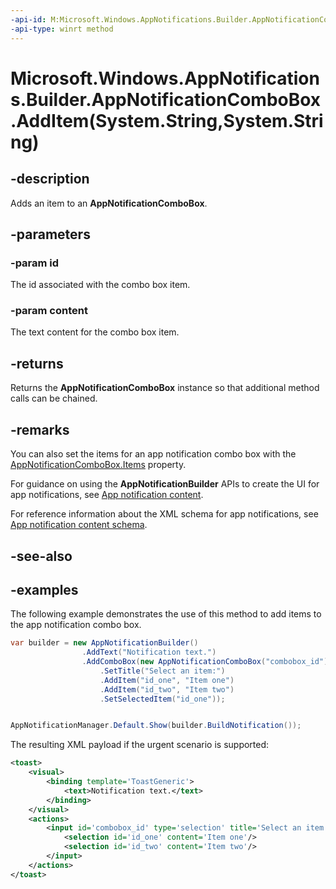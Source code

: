 ```yaml
---
-api-id: M:Microsoft.Windows.AppNotifications.Builder.AppNotificationComboBox.AddItem(System.String,System.String)
-api-type: winrt method
---
```


# Microsoft.Windows.AppNotifications.Builder.AppNotificationComboBox.AddItem(System.String,System.String)

<!--
public Microsoft.Windows.AppNotifications.Builder.AppNotificationComboBox AddItem (string id, string content);
-->


## -description

Adds an item to an **AppNotificationComboBox**.

## -parameters

### -param id

The id associated with the combo box item.

### -param content

The text content for the combo box item.

## -returns

Returns the **AppNotificationComboBox** instance so that additional method calls can be chained.

## -remarks

You can also set the items for an app notification combo box with the [AppNotificationComboBox.Items](xref:Microsoft.Windows.AppNotifications.Builder.AppNotificationComboBox.Items) property.

For guidance on using the **AppNotificationBuilder** APIs to create the UI for app notifications, see [App notification content](/windows/apps/design/shell/tiles-and-notifications/adaptive-interactive-toasts).

For reference information about the XML schema for app notifications, see [App notification content schema](/windows/apps/design/shell/tiles-and-notifications/toast-schema).

## -see-also

## -examples

The following example demonstrates the use of this method to add items to the app notification combo box.

```csharp
var builder = new AppNotificationBuilder()
                .AddText("Notification text.")
                .AddComboBox(new AppNotificationComboBox("combobox_id")
                    .SetTitle("Select an item:")
                    .AddItem("id_one", "Item one")
                    .AddItem("id_two", "Item two")
                    .SetSelectedItem("id_one"));


AppNotificationManager.Default.Show(builder.BuildNotification());
```

The resulting XML payload if the urgent scenario is supported:

```xml
<toast>
    <visual>
        <binding template='ToastGeneric'>
            <text>Notification text.</text>
        </binding>
    </visual>
    <actions>
        <input id='combobox_id' type='selection' title='Select an item:' defaultInput='id_one'>
            <selection id='id_one' content='Item one'/>
            <selection id='id_two' content='Item two'/>
        </input>
    </actions>
</toast>
```

